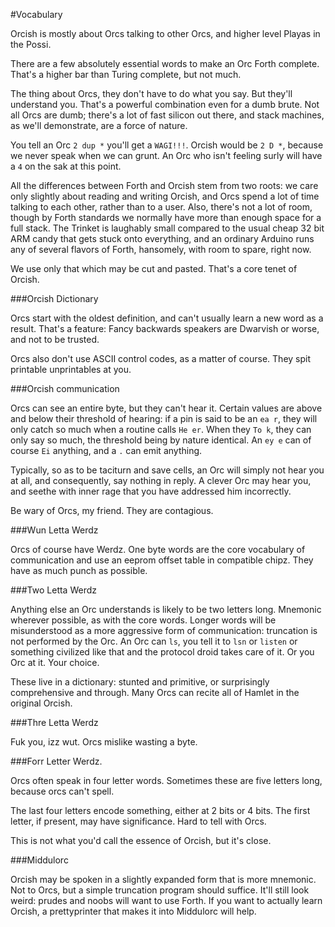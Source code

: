 #Vocabulary

Orcish is mostly about Orcs talking to other Orcs, and higher level Playas in the Possi.

There are a few absolutely essential words to make an Orc Forth complete. That's a higher bar than Turing complete, but not much. 

The thing about Orcs, they don't have to do what you say. But they'll understand you. That's a powerful combination even for a dumb brute. Not all Orcs are dumb; there's a lot of fast silicon out there, and stack machines, as we'll demonstrate, are a force of nature. 

You tell an Orc `2 dup *` you'll get a `WAGI!!!`. Orcish would be `2 D *`, because we never speak when we can grunt. An Orc who isn't feeling surly will have a `4` on the sak at this point. 

All the differences between Forth and Orcish stem from two roots: we care only slightly about reading and writing Orcish, and Orcs spend a lot of time talking to each other, rather than to a user. Also, there's not a lot of room, though by Forth standards we normally have more than enough space for a full stack. The Trinket is laughably small compared to the usual cheap 32 bit ARM candy that gets stuck onto everything, and an ordinary Arduino runs any of several flavors of Forth, hansomely, with room to spare, right now.

We use only that which may be cut and pasted. That's a core tenet of Orcish. 

###Orcish Dictionary

Orcs start with the oldest definition, and can't usually learn a new word as a result. That's a feature: Fancy backwards speakers are Dwarvish or worse, and not to be trusted. 

Orcs also don't use ASCII control codes, as a matter of course. They spit printable unprintables at you. 

###Orcish communication

Orcs can see an entire byte, but they can't hear it. Certain values are above and below their threshold of hearing: if a pin is said to be an `ea r`, they will only catch so much when a routine calls `He er`. When they `To k`, they can only say so much, the threshold being by nature identical. An `ey e` can of course `Ei` anything, and a `.` can emit anything. 

Typically, so as to be taciturn and save cells, an Orc will simply not hear you at all, and consequently, say nothing in reply. A clever Orc may hear you, and seethe with inner rage that you have addressed him incorrectly. 

Be wary of Orcs, my friend. They are contagious. 

###Wun Letta Werdz

Orcs of course have Werdz. One byte words are the core vocabulary of communication and use an eeprom offset table in compatible chipz. They have as much punch as possible.

###Two Letta Werdz

Anything else an Orc understands is likely to be two letters long. Mnemonic wherever possible, as with the core words. Longer words will be misunderstood as a more aggressive form of communication: truncation is not performed by the Orc. An Orc can `ls`, you tell it to `lsn` or `listen` or something civilized like that and the protocol droid takes care of it. Or you Orc at it. Your choice. 

These live in a dictionary: stunted and primitive, or surprisingly comprehensive and through. Many Orcs can recite all of Hamlet in the original Orcish. 


###Thre Letta Werdz

Fuk you, izz wut. Orcs mislike wasting a byte.

###Forr Letter Werdz.

Orcs often speak in four letter words. Sometimes these are five letters long, because orcs can't spell. 

The last four letters encode something, either at 2 bits or 4 bits. The first letter, if present, may have significance. Hard to tell with Orcs. 

This is not what you'd call the essence of Orcish, but it's close.

###Middulorc

Orcish may be spoken in a slightly expanded form that is more mnemonic. Not to Orcs, but a simple truncation program should suffice. It'll still look weird: prudes and noobs will want to use Forth. If you want to actually learn Orcish, a prettyprinter that makes it into Middulorc will help. 